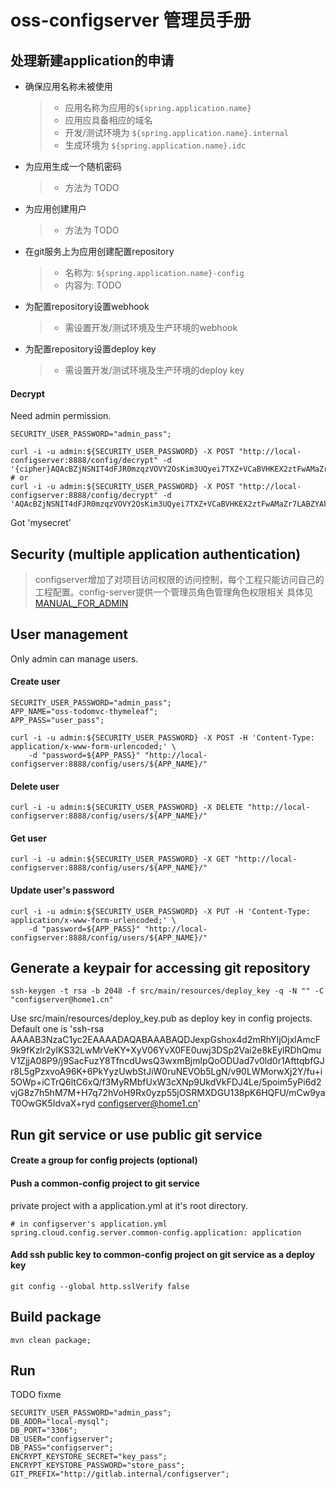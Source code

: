 
# oss-configserver 管理员手册

## 处理新建application的申请

+ 确保应用名称未被使用
    > - 应用名称为应用的`${spring.application.name}`
    > - 应用应具备相应的域名
    > - 开发/测试环境为 `${spring.application.name}.internal`
    > - 生成环境为 `${spring.application.name}.idc`
+ 为应用生成一个随机密码
    > - 方法为 TODO
+ 为应用创建用户
    > - 方法为 TODO
+ 在git服务上为应用创建配置repository
    > - 名称为: `${spring.application.name}-config`
    > - 内容为: TODO
+ 为配置repository设置webhook
    > - 需设置开发/测试环境及生产环境的webhook
+ 为配置repository设置deploy key
    > - 需设置开发/测试环境及生产环境的deploy key

#### Decrypt

  Need admin permission.

    SECURITY_USER_PASSWORD="admin_pass";
    
    curl -i -u admin:${SECURITY_USER_PASSWORD} -X POST "http://local-configserver:8888/config/decrypt" -d '{cipher}AQAcBZjNSNIT4dFJR0mzqzVOVY2OsKim3UQyei7TXZ+VCaBVHKEX2ztFwAMaZr7LABZYAkJG/3+tfnrQoA4NsQGH0YybIMui55cyQCbMtaItRlzy9uegnRwJ5w4XOqJVdglthpqNldeKt2dxXj/C1UnHijvNWjZ+BnDc7b9mTgt4pi7dLHfaLD3tuddvRDrYiaR4oNDFn7qkEz52Jk3ooYhomr+O5QH6VTqQcVqmOJF54XPiFCFoMho9m115BHaLvqL02g26hirFuDd2+JqFXo6mxFpRHZeOKeqUKQFdIDYQarmiLp21RL4lYpao2ePtA4CKqDOwntC4zXtKHmA8NOosxtxRUAZ1Sdp9CPjur5Ws/A7+uSUC6TwLqCRGxTLq8dY='
    # or
    curl -i -u admin:${SECURITY_USER_PASSWORD} -X POST "http://local-configserver:8888/config/decrypt" -d 'AQAcBZjNSNIT4dFJR0mzqzVOVY2OsKim3UQyei7TXZ+VCaBVHKEX2ztFwAMaZr7LABZYAkJG/3+tfnrQoA4NsQGH0YybIMui55cyQCbMtaItRlzy9uegnRwJ5w4XOqJVdglthpqNldeKt2dxXj/C1UnHijvNWjZ+BnDc7b9mTgt4pi7dLHfaLD3tuddvRDrYiaR4oNDFn7qkEz52Jk3ooYhomr+O5QH6VTqQcVqmOJF54XPiFCFoMho9m115BHaLvqL02g26hirFuDd2+JqFXo6mxFpRHZeOKeqUKQFdIDYQarmiLp21RL4lYpao2ePtA4CKqDOwntC4zXtKHmA8NOosxtxRUAZ1Sdp9CPjur5Ws/A7+uSUC6TwLqCRGxTLq8dY='
    
  Got 'mysecret'

## Security (multiple application authentication)

>configserver增加了对项目访问权限的访问控制，每个工程只能访问自己的工程配置。config-server提供一个管理员角色管理角色权限相关
 具体见[MANUAL_FOR_ADMIN](./MANUAL_FOR_ADMIN.html)


## User management

  Only admin can manage users.

#### Create user

    SECURITY_USER_PASSWORD="admin_pass";
    APP_NAME="oss-todomvc-thymeleaf";
    APP_PASS="user_pass";
    
    curl -i -u admin:${SECURITY_USER_PASSWORD} -X POST -H 'Content-Type: application/x-www-form-urlencoded;' \
        -d "password=${APP_PASS}" "http://local-configserver:8888/config/users/${APP_NAME}/"

#### Delete user

    curl -i -u admin:${SECURITY_USER_PASSWORD} -X DELETE "http://local-configserver:8888/config/users/${APP_NAME}/"

#### Get user

    curl -i -u admin:${SECURITY_USER_PASSWORD} -X GET "http://local-configserver:8888/config/users/${APP_NAME}/"

#### Update user's password

    curl -i -u admin:${SECURITY_USER_PASSWORD} -X PUT -H 'Content-Type: application/x-www-form-urlencoded;' \
        -d "password=${APP_PASS}" "http://local-configserver:8888/config/users/${APP_NAME}/"





## Generate a keypair for accessing git repository

    ssh-keygen -t rsa -b 2048 -f src/main/resources/deploy_key -q -N "" -C "configserver@home1.cn"

  Use src/main/resources/deploy_key.pub as deploy key in config projects.
  Default one is 'ssh-rsa AAAAB3NzaC1yc2EAAAADAQABAAABAQDJexpGshox4d2mRhYIjOjxlAmcF9k9fKzlr2ylKS32LwMrVeKY+XyV06YvX0FE0uwj3DSp2Vai2e8kEylRDhQmuV1ZjjA08P9/j9SacFuzY8TfncdUwsQ3wxmBjmlpQoODUad7v0ld0r1AfttqbfGJr8L5gPzxvoA96K+6PkYyzUwbStJiW0ruNEVOb5LgN/v90LWMorwXj2Y/fu+i5OWp+iCTrQ6ltC6xQ/f3MyRMbfUxW3cXNp9UkdVkFDJ4Le/5poim5yPi6d2vjG8z7h5hM7M+H7q72hVoH9Rx0yzp55jOSRMXDGU138pK6HQFU/mCw9yaT0OwGK5IdvaX+ryd configserver@home1.cn'

## Run git service or use public git service

#### Create a group for config projects (optional)

#### Push a common-config project to git service

  private project with a application.yml at it's root directory.

    # in configserver's application.yml
    spring.cloud.config.server.common-config.application: application

#### Add ssh public key to common-config project on git service as a deploy key

    git config --global http.sslVerify false

## Build package

    mvn clean package;

## Run

TODO fixme

    SECURITY_USER_PASSWORD="admin_pass";
    DB_ADDR="local-mysql";
    DB_PORT="3306";
    DB_USER="configserver";
    DB_PASS="configserver";
    ENCRYPT_KEYSTORE_SECRET="key_pass";
    ENCRYPT_KEYSTORE_PASSWORD="store_pass";
    GIT_PREFIX="http://gitlab.internal/configserver";
